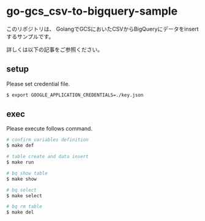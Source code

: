 # go-gcs_csv-to-bigquery-sample

このリポジトリは、
GolangでGCSにおいたCSVからBigQueryにデータをinsertするサンプルです。

詳しくは以下の記事をご参照ください。

## setup
Please set credential file.  
```sh
$ export GOOGLE_APPLICATION_CREDENTIALS=./key.json
```

## exec
Please execute follows command.
```sh
# confirm variables definition
$ make def

# table create and data insert
$ make run

# bq show table
$ make show

# bq select
$ make select

# bq rm table
$ make del
```
